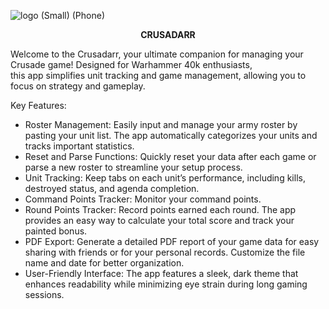 ![logo (Small) (Phone)](https://github.com/user-attachments/assets/74a20c86-de7a-4bd5-994b-4cc7e1b8fef5)

<p style="text-align: center;"><strong>CRUSADARR</strong></p>
<p>Welcome to the Crusadarr, your ultimate companion for managing your Crusade game! Designed for Warhammer 40k enthusiasts, <br />this app simplifies unit tracking and game management, allowing you to focus on strategy and gameplay.</p>
<p>Key Features:</p>
<ul>
<li>Roster Management: Easily input and manage your army roster by pasting your unit list. The app automatically categorizes your units and tracks important statistics.</li>
<li>Reset and Parse Functions: Quickly reset your data after each game or parse a new roster to streamline your setup process.</li>
<li>Unit Tracking: Keep tabs on each unit&rsquo;s performance, including kills, destroyed status, and agenda completion.</li>
<li>Command Points Tracker: Monitor your command points.</li>
<li>Round Points Tracker: Record points earned each round. The app provides an easy way to calculate your total score and track your painted bonus.</li>
<li>PDF Export: Generate a detailed PDF report of your game data for easy sharing with friends or for your personal records. Customize the file name and date for better organization.</li>
<li>User-Friendly Interface: The app features a sleek, dark theme that enhances readability while minimizing eye strain during long gaming sessions.</li>
</ul>


